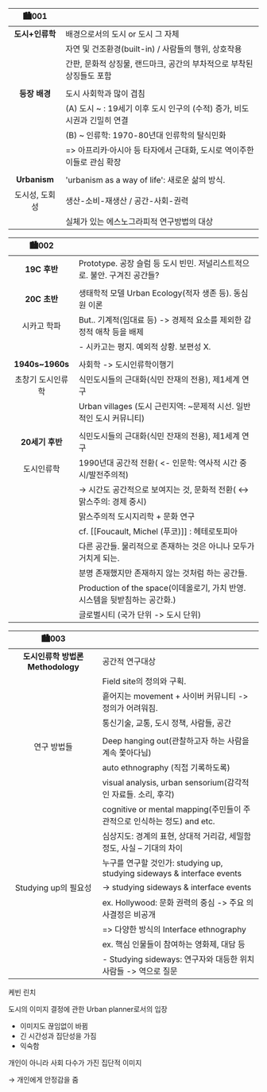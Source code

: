 | 🏙001 | |
| :-: | - |
| **도시+인류학** | 배경으로서의 도시 or 도시 그 자체 |
||자연 및 건조환경(built-in) / 사람들의 행위, 상호작용
||간판, 문화적 상징물, 랜드마크, 공간의 부차적으로 부착된 상징들도 포함
|||
|**등장 배경** |도시 사회학과 많이 겹침|
||(A) 도시 ~ : 19세기 이후 도시 인구의 (수적) 증가, 비도시권과 긴밀히 연결
||(B) ~ 인류학: 1970-80년대 인류학의 탈식민화 
||=> 아프리카·아시아 등 타자에서 근대화, 도시로 역이주한 이들로 관심 확장
|||
| **Urbanism**| 'urbanism as a way of life': 새로운 삶의 방식. |
|도시성, 도회성| 생산-소비-재생산 / 공간-사회-권력
||실체가 있는 에스노그라피적 연구방법의 대상

| 🏙002| |
| :-: | - |
| **19C 후반**|Prototype. 공장 슬럼 등 도시 빈민. 저널리스트적으로. 불안. 구겨진 공간들?
|||
|**20C 초반**|생태학적 모델 Urban Ecology(적자 생존 등). 동심원 이론|
|시카고 학파|  But.. 기계적(임대료 등) -> 경제적 요소를 제외한 감정적 애착 등을 배제
||-   시카고는 평지. 예외적 상황. 보편성 X.
|||
|**1940s~1960s**| 사회학 -> 도시인류학이행기|
|초창기 도시인류학|식민도시들의 근대화(식민 잔재의 전용), 제1세계 연구|
||   Urban villages (도시 근린지역: ~문제적 시선. 일반적인 도시 커뮤니티)
|||
|**20세기 후반**|식민도시들의 근대화(식민 잔재의 전용), 제1세계 연구
|도시인류학|1990년대 공간적 전환( <- 인문학: 역사적 시간 중시/발전주의적)|
||→ 시간도 공간적으로 보여지는 것, 문화적 전환( ↔ 맑스주의: 경제 중시)
||맑스주의적 도시지리학 + 문화 연구
||cf. [[Foucault, Michel (푸코)]] : 헤테로토피아
||다른 공간들. 물리적으로 존재하는 것은 아니나 모두가 거치게 되는.
|| 분명 존재했지만 존재하지 않는 것처럼 하는 공간들.
||Production of the space(이데올로기, 가치 반영. 시스템을 뒷받침하는 공간화.)
||글로벌시티 (국가 단위 -> 도시 단위)

| 🏙003| |
| :---: | - |
|**도시인류학 방법론 Methodology**|공간적 연구대상
||Field site의 정의와 구획.
||흩어지는 movement + 사이버 커뮤니티 -> 정의가 어려워짐.
||통신기술, 교통, 도시 정책, 사람들, 공간
|||
|연구 방법들|Deep hanging out(관찰하고자 하는 사람을 계속 쫓아다님)
||auto ethnography (직접 기록하도록)
||visual analysis, urban sensorium(감각적인 자료들. 소리, 후각)
||cognitive or mental mapping(주민들이 주관적으로 인식하는 정도) and etc.
||심상지도: 경계의 표현, 상대적 거리감, 세밀함 정도, 사실 – 기대의 차이
||누구를 연구할 것인가: studying up, studying sideways & interface events
|Studying up의 필요성 |-> studying sideways & interface events|
||  ex. Hollywood: 문화 권력의 중심 -> 주요 의사결정은 비공개
||=> 다양한 방식의 Interface ethnography 
||ex. 핵심 인물들이 참여하는 영화제, 대담 등
||-   Studying sideways: 연구자와 대등한 위치 사람들 -> 역으로 질문
    

케빈 린치

도시의 이미지 결정에 관한 Urban planner로서의 입장

-   이미지도 끊임없이 바뀜
-   긴 시간성과 집단성을 가짐
-   익숙함

개인이 아니라 사회 다수가 가진 집단적 이미지

→ 개인에게 안정감을 줌

